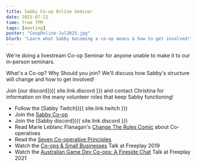 ```yaml
---
title: Sabby Co-op Online Seminar
date: 2025-07-22
time: from 7PM
tags: [meeting]
poster: "CoopOnline-Jul2025.jpg"
blurb: "Learn what Sabby becoming a co-op means & how to get involved!"
---
```


We're doing a livestream Co-op Seminar for anyone unable to make it to our in-person seminars.

What's a Co-op? Why Should you join? We'll discuss how Sabby's structure will change and how to get involved!

Join [our discord]({{ site.link.discord }}) and contact Christina for information on the many volunteer roles that keep Sabby functioning!

- Follow the [Sabby Twitch]({{ site.link.twitch }})
- Join the [Sabby Co-op](/join/)
- Join the [Sabby discord]({{ site.link.discord }})
- Read Marie Leblanc Flanagan's [Change The Rules Comic](https://drive.google.com/file/d/1Ac3rR0L4xUJbl1D6gav5uccfgawMQhhJ/view) about Co-operatives
- Read the [Seven Co-operative Principles](https://cehl.com.au/seven-cooperative-principles/)
- Watch the [Co-ops & Small Businesses](https://www.youtube.com/watch?v=P9gg-u-ztds) Talk at Freeplay 2019
- Watch the [Australian Game Dev Co-ops: A Fireside Chat](https://www.youtube.com/watch?v=_GvpNZuptG0) Talk at Freeplay 2021